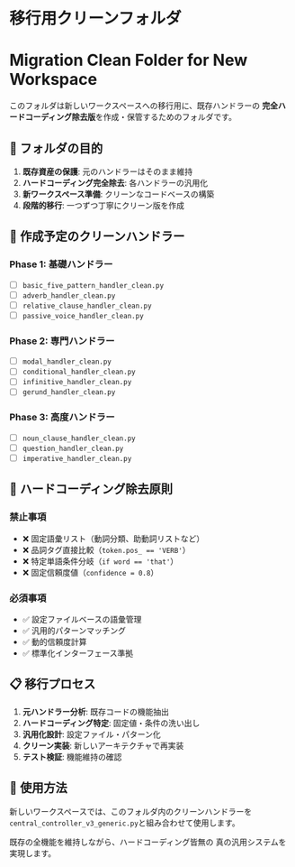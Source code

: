# 移行用クリーンフォルダ
# Migration Clean Folder for New Workspace

このフォルダは新しいワークスペースへの移行用に、既存ハンドラーの
**完全ハードコーディング除去版**を作成・保管するためのフォルダです。

## 📁 フォルダの目的

1. **既存資産の保護**: 元のハンドラーはそのまま維持
2. **ハードコーディング完全除去**: 各ハンドラーの汎用化
3. **新ワークスペース準備**: クリーンなコードベースの構築
4. **段階的移行**: 一つずつ丁寧にクリーン版を作成

## 🎯 作成予定のクリーンハンドラー

### Phase 1: 基礎ハンドラー
- [ ] `basic_five_pattern_handler_clean.py`
- [ ] `adverb_handler_clean.py`
- [ ] `relative_clause_handler_clean.py`
- [ ] `passive_voice_handler_clean.py`

### Phase 2: 専門ハンドラー
- [ ] `modal_handler_clean.py`
- [ ] `conditional_handler_clean.py`
- [ ] `infinitive_handler_clean.py`
- [ ] `gerund_handler_clean.py`

### Phase 3: 高度ハンドラー
- [ ] `noun_clause_handler_clean.py`
- [ ] `question_handler_clean.py`
- [ ] `imperative_handler_clean.py`

## 🚨 ハードコーディング除去原則

### 禁止事項
- ❌ 固定語彙リスト（動詞分類、助動詞リストなど）
- ❌ 品詞タグ直接比較（`token.pos_ == 'VERB'`）
- ❌ 特定単語条件分岐（`if word == 'that'`）
- ❌ 固定信頼度値（`confidence = 0.8`）

### 必須事項
- ✅ 設定ファイルベースの語彙管理
- ✅ 汎用的パターンマッチング
- ✅ 動的信頼度計算
- ✅ 標準化インターフェース準拠

## 📋 移行プロセス

1. **元ハンドラー分析**: 既存コードの機能抽出
2. **ハードコーディング特定**: 固定値・条件の洗い出し
3. **汎用化設計**: 設定ファイル・パターン化
4. **クリーン実装**: 新しいアーキテクチャで再実装
5. **テスト検証**: 機能維持の確認

## 🔄 使用方法

新しいワークスペースでは、このフォルダ内のクリーンハンドラーを
`central_controller_v3_generic.py`と組み合わせて使用します。

既存の全機能を維持しながら、ハードコーディング皆無の
真の汎用システムを実現します。
